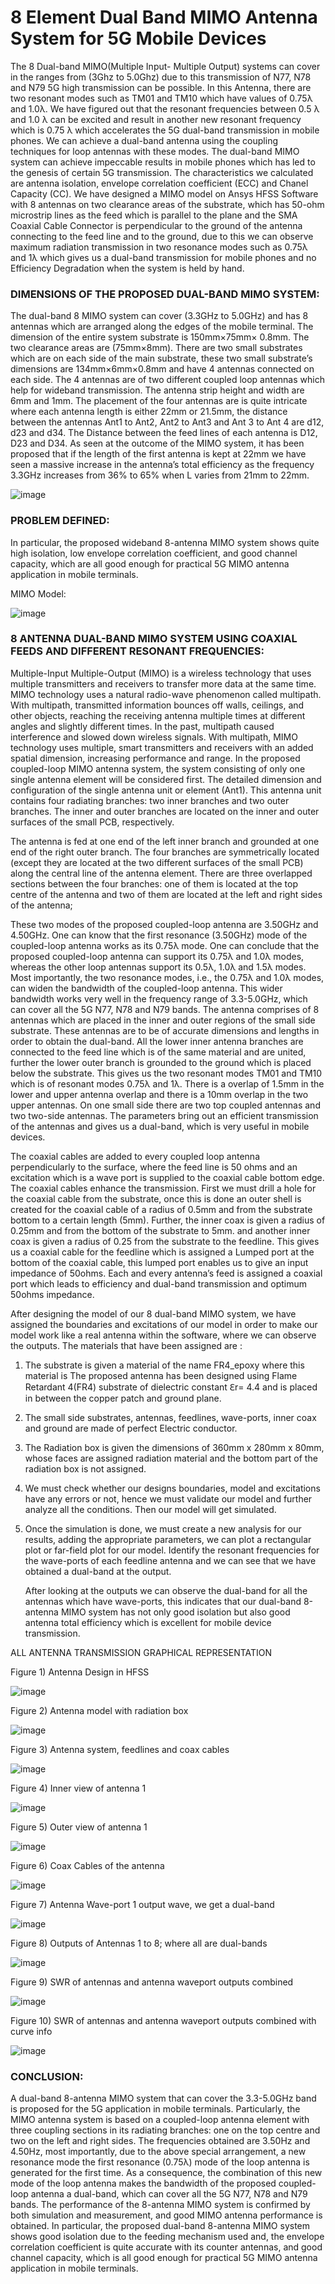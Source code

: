 <h1>
  8 Element Dual Band MIMO Antenna System for 5G Mobile Devices
</h1>
The 8 Dual-band MIMO(Multiple Input- Multiple Output) systems can cover in the ranges from (3Ghz to 5.0Ghz) due to this transmission of N77, N78 and N79 5G high transmission can be possible. In this Antenna, there are two resonant modes such as TM01 and TM10 which have values of 0.75λ and 1.0λ. We have figured out that the resonant frequencies between 0.5 λ and 1.0 λ can be excited and result in another new resonant frequency which is 0.75 λ which accelerates the 5G dual-band transmission in mobile phones. We can achieve a dual-band antenna using the coupling techniques for loop antennas with these modes. The dual-band MIMO system can achieve impeccable results in mobile phones which has led to the genesis of certain 5G transmission. The characteristics we calculated are antenna isolation, envelope correlation coefficient (ECC) and Chanel Capacity (CC). We have designed a MIMO model on Ansys HFSS Software with 8 antennas on two clearance areas of the substrate, which has 50-ohm microstrip lines as the feed which is parallel to the plane and the SMA Coaxial Cable Connector is perpendicular to the ground of the antenna connecting to the feed line and to the ground, due to this we can observe maximum radiation transmission in two resonance modes such as 0.75λ and 1λ which gives us a dual-band transmission for mobile phones and no Efficiency Degradation when the system is held by hand.


<h3>
DIMENSIONS OF THE PROPOSED DUAL-BAND MIMO SYSTEM:
</h3>

 The dual-band 8 MIMO system can cover (3.3GHz to 5.0GHz) and has 8 antennas which are arranged along the edges of the mobile terminal. The dimension of the entire system substrate is 150mm×75mm× 0.8mm. The two clearance areas are (75mm×8mm). There are two small substrates which are on each side of the main substrate, these two small substrate’s dimensions are 134mm×6mm×0.8mm and have 4 antennas connected on each side. The 4 antennas are of two different coupled loop antennas which help for wideband transmission. The antenna strip height and width are 6mm and 1mm. The placement of the four antennas are is quite intricate where each antenna length is either 22mm or 21.5mm, the distance between the antennas Ant1 to Ant2, Ant2 to Ant3 and Ant 3 to Ant 4 are d12, d23 and d34. The Distance between the feed lines of each antenna is D12, D23 and D34. 
As seen at the outcome of the MIMO system, it has been proposed that if the length of the first antenna is kept at 22mm we have seen a massive increase in the antenna’s total efficiency as the frequency 3.3GHz increases from 36% to 65% when L varies from 21mm to 22mm.

 ![image](https://github.com/Cosmic1509/ANSYS-HFSS-Project/assets/82835887/644af3f6-5236-4b19-a78d-a0ae56c27848)

<h3> 
PROBLEM DEFINED:
</h3>
In particular, the proposed wideband 8-antenna MIMO system shows quite high isolation, low envelope correlation coefficient, and good channel capacity, which are all good enough for practical 5G MIMO antenna application in mobile terminals. 

MIMO Model:

![image](https://github.com/Cosmic1509/ANSYS-HFSS-Project/assets/82835887/151a2de4-eb57-4fa2-8fa3-1cdc0ad941ae)

<h3> 8 ANTENNA DUAL-BAND MIMO SYSTEM USING COAXIAL FEEDS AND DIFFERENT RESONANT FREQUENCIES: </h3>

Multiple-Input Multiple-Output (MIMO) is a wireless technology that uses multiple transmitters and receivers to transfer more data at the same time. 
MIMO technology uses a natural radio-wave phenomenon called multipath. With multipath, transmitted information bounces off walls, ceilings, and other objects, reaching the receiving antenna multiple times at different angles and slightly different times. In the past, multipath caused interference and slowed down wireless signals. With multipath, MIMO technology uses multiple, smart transmitters and receivers with an added spatial dimension, increasing performance and range.
In the proposed coupled-loop MIMO antenna system, the system consisting of only one single antenna element will be considered first. The detailed dimension and configuration of the single antenna unit or element (Ant1). This antenna unit contains four radiating branches: two inner branches and two outer branches. The inner and outer branches are located on the inner and outer surfaces of the small PCB, respectively.

The antenna is fed at one end of the left inner branch and grounded at one end of the right outer branch. The four branches are symmetrically located (except they are located at the two different surfaces of the small PCB) along the central line of the antenna element. There are three overlapped sections between the four branches: one of them is located at the top centre of the antenna and two of them are located at the left and right sides of the antenna;

These two modes of the proposed coupled-loop antenna are 3.50GHz and 4.50GHz. One can know that the first resonance (3.50GHz) mode of the coupled-loop antenna works as its 0.75λ mode. One can conclude that the proposed coupled-loop antenna can support its 0.75λ and 1.0λ modes, whereas the other loop antennas support its 0.5λ, 1.0λ and 1.5λ modes.
 Most importantly, the two resonance modes, i.e., the 0.75λ and 1.0λ modes, can widen the bandwidth of the coupled-loop antenna. This wider bandwidth works very well in the frequency range of 3.3-5.0GHz, which can cover all the 5G N77, N78 and N79 bands.
	The antenna comprises of 8 antennas which are placed in the inner and outer regions of the small side substrate. These antennas are to be of accurate dimensions and lengths in order to obtain the dual-band. All the lower inner antenna branches are connected to the feed line which is of the same material and are united, further the lower outer branch is grounded to the ground which is placed below the substrate. This gives us the two resonant modes TM01 and TM10 which is of resonant modes 0.75λ  and 1λ.
There is a overlap of 1.5mm in the lower and upper antenna overlap and there is a 10mm overlap in the two upper antennas. On one small side there are two top coupled antennas and two two-side antennas. The parameters bring out an efficient transmission of the antennas and gives us a dual-band, which is very useful in mobile devices.

The coaxial cables are added to every coupled loop antenna perpendicularly to the surface, where the feed line is 50 ohms and an excitation which is a wave port is supplied to the coaxial cable bottom edge. The coaxial cables enhance the transmission. First we must drill a hole for the coaxial cable from the substrate, once this is done an outer shell is created for the coaxial cable of a radius of 0.5mm and from the substrate bottom to a certain length (5mm). Further, the inner coax is given a radius of 0.25mm and from the bottom of the substrate to 5mm. and another inner coax is given a radius of 0.25 from the substrate to the feedline. This gives us a coaxial cable for the feedline which is assigned a Lumped port at the bottom of the coaxial cable, this lumped port enables us to give an input impedance of 50ohms. Each and every antenna’s feed is assigned a coaxial port which leads to efficiency and dual-band transmission and optimum 50ohms impedance.

After designing the model of our 8 dual-band MIMO system, we have assigned the boundaries and excitations of our model in order to make our model work like a real antenna within the software, where we can observe the outputs.
The materials that have been assigned are :
1.	The substrate is given a material of the name FR4_epoxy where this material is The proposed antenna has been designed using Flame Retardant 4(FR4) substrate of dielectric constant ℇr= 4.4 and is placed in between the copper patch and ground plane.
2.	The small side substrates, antennas, feedlines, wave-ports, inner coax and ground are made of perfect Electric conductor.
3.	The Radiation box is given the dimensions of 360mm x 280mm x 80mm, whose faces are assigned radiation material and the bottom part of the radiation box is not assigned.

2.	We must check whether our designs boundaries, model and excitations have any errors or not, hence we must validate our model and further analyze all the conditions. Then our model will get simulated.

3.	Once the simulation is done, we must create a new analysis for our results, adding the appropriate parameters, we can plot a rectangular plot or far-field plot for our model. Identify the resonant frequencies for the wave-ports of each feedline antenna and we can see that we have obtained a dual-band at the output.

	After looking at the outputs we can observe the dual-band for all the antennas which have wave-ports, this indicates that our dual-band 8-antenna MIMO system has not only good isolation but also good antenna total efficiency which is excellent for mobile device transmission.


ALL ANTENNA TRANSMISSION GRAPHICAL REPRESENTATION

 

Figure 1) Antenna Design in HFSS


![image](https://github.com/Cosmic1509/ANSYS-HFSS-Project/assets/82835887/52038ae2-f3e5-4e7b-a576-eda0f6b8994f)

 

Figure 2) Antenna model with radiation box

![image](https://github.com/Cosmic1509/ANSYS-HFSS-Project/assets/82835887/ffe3f397-8160-4c92-be44-1f59a2b7c62e)

 

Figure 3) Antenna system, feedlines and coax cables


![image](https://github.com/Cosmic1509/ANSYS-HFSS-Project/assets/82835887/3df80db6-3d9d-49dd-a8b5-8e1bbc84c04f)


 

Figure 4) Inner view of antenna 1


![image](https://github.com/Cosmic1509/ANSYS-HFSS-Project/assets/82835887/cad76769-3772-4aa2-890c-456f1e026b23)



 

Figure 5) Outer view of antenna 1

![image](https://github.com/Cosmic1509/ANSYS-HFSS-Project/assets/82835887/890d8e6b-9c3a-4941-8ee7-1c2244d53e8d)


 

Figure 6) Coax Cables of the antenna 



![image](https://github.com/Cosmic1509/ANSYS-HFSS-Project/assets/82835887/0ebf9886-d530-4be5-adcc-bc89eca25408)



 

Figure 7) Antenna Wave-port 1 output wave, we get a dual-band



![image](https://github.com/Cosmic1509/ANSYS-HFSS-Project/assets/82835887/d2e7eb84-b5d2-42de-a445-34ad1e71f267)


 


Figure 8) Outputs of Antennas 1 to 8; where all are dual-bands


![image](https://github.com/Cosmic1509/ANSYS-HFSS-Project/assets/82835887/ff83d337-5cca-46ee-8290-2db931e70d6b)

 

Figure 9) SWR of antennas and antenna waveport outputs combined 


![image](https://github.com/Cosmic1509/ANSYS-HFSS-Project/assets/82835887/f1a3cc66-241f-48a8-945e-52be3913a497)


 

Figure 10) SWR of antennas and antenna waveport outputs combined with curve info 

![image](https://github.com/Cosmic1509/ANSYS-HFSS-Project/assets/82835887/9c39e77e-2ca7-4114-aa9d-239775ad80c6)


<h3>CONCLUSION:</h3>
A dual-band 8-antenna MIMO system that can cover the 3.3-5.0GHz band is proposed for the 5G application in mobile terminals. Particularly, the MIMO antenna system is based on a coupled-loop antenna element with three coupling sections in its radiating branches: one on the top centre and two on the left and right sides. The frequencies obtained are 3.50Hz and 4.50Hz, most importantly, due to the above special arrangement, a new resonance mode the first resonance (0.75λ) mode of the loop antenna is generated for the first time. As a consequence, the combination of this new mode of the loop antenna makes the bandwidth of the proposed coupled-loop antenna a dual-band, which can cover all the 5G N77, N78 and N79 bands.
The performance of the 8-antenna MIMO system is confirmed by both simulation and measurement, and good MIMO antenna performance is obtained. In particular, the proposed dual-band 8-antenna MIMO system shows good isolation due to the feeding mechanism used and, the envelope correlation coefficient is quite accurate with its counter antennas, and good channel capacity, which is all good enough for practical 5G MIMO antenna application in mobile terminals.

